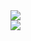 <img src="https://wakatime.com/badge/user/fe92763d-49ce-484f-8ee8-933fa2f5955f.svg">
<br>
<img src="https://wakatime.com/share/@kiraz/5d4942ed-bf5d-44a8-95ed-7a21fa2005e0.svg">


